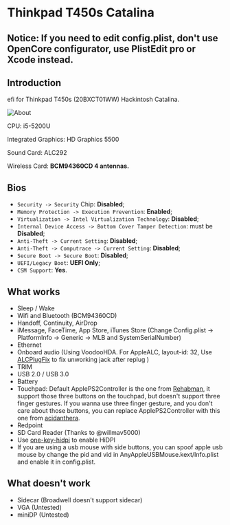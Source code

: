 # Thinkpad T450s Catalina

## Notice: If you need to edit config.plist, don't use OpenCore configurator, use PlistEdit pro or Xcode instead.

## Introduction

efi for Thinkpad T450s (20BXCT01WW) Hackintosh Catalina.

![About](Images/About.jpg)

CPU: i5-5200U

Integrated Graphics: HD Graphics 5500

Sound Card: ALC292

Wireless Card: **BCM94360CD 4 antennas.**

## Bios

- `Security -> Security` Chip: **Disabled**;
- `Memory Protection -> Execution Prevention`: **Enabled**;
- `Virtualization -> Intel Virtualization Technology`: **Disabled**;
- `Internal Device Access -> Bottom Cover Tamper Detection`: must be **Disabled**;
- `Anti-Theft -> Current Setting`: **Disabled**;
- `Anti-Theft -> Computrace -> Current Setting`: **Disabled**;
- `Secure Boot -> Secure Boot`: **Disabled**;
- `UEFI/Legacy Boot`: **UEFI Only**;
- `CSM Support`: **Yes**.

## What works

- Sleep / Wake
- Wifi and Bluetooth (BCM94360CD)
- Handoff, Continuity, AirDrop
- iMessage, FaceTime, App Store, iTunes Store (Change Config.plist -> PlatformInfo -> Generic -> MLB and SystemSerialNumber)
- Ethernet
- Onboard audio (Using VoodooHDA. For AppleALC, layout-id: 32, Use [ALCPlugFix](https://github.com/daliansky/XiaoMi-Pro-Hackintosh/blob/master/ALCPlugFix) to fix unworking jack after replug )
- TRIM
- USB 2.0 / USB 3.0
- Battery
- Touchpad:
    Default ApplePS2Controller is the one from [Rehabman](https://github.com/RehabMan/OS-X-Voodoo-PS2-Controller), it support those three buttons on the touchpad, but doesn't support three finger gestures.
    If you wanna use three finger gesture, and you don't care about those buttons, you can replace ApplePS2Controller with this one from [acidanthera](https://github.com/acidanthera/VoodooPS2).
- Redpoint
- SD Card Reader (Thanks to @willmav5000)
- Use [one-key-hidpi](https://github.com/daliansky/XiaoMi-Pro-Hackintosh/blob/master/one-key-hidpi) to enable HiDPI
- If you are using a usb mouse with side buttons, you can spoof apple usb mouse by change the pid and vid in AnyAppleUSBMouse.kext/Info.plist and enable it in config.plist.

## What doesn't work

- Sidecar (Broadwell doesn't support sidecar)
- VGA (Untested)
- miniDP (Untested)
